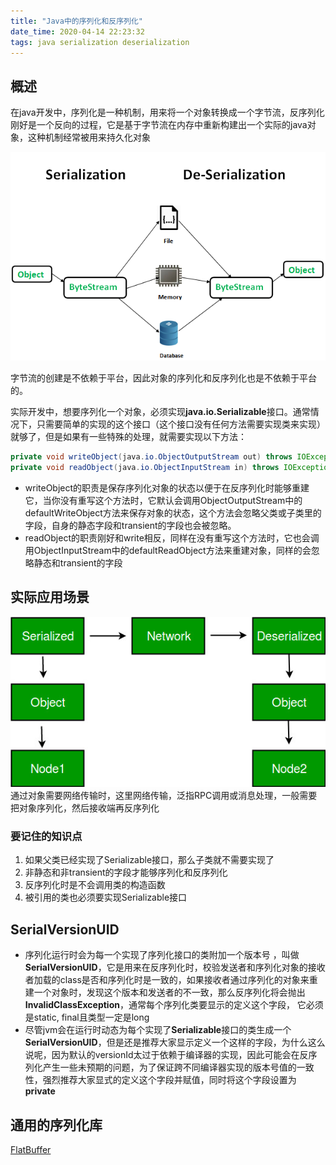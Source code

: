 ```yaml
---
title: "Java中的序列化和反序列化"
date_time: 2020-04-14 22:23:32
tags: java serialization deserialization
---
```


## 概述
在java开发中，序列化是一种机制，用来将一个对象转换成一个字节流，反序列化刚好是一个反向的过程，它是基于字节流在内存中重新构建出一个实际的java对象，这种机制经常被用来持久化对象

![serialize-deserialize-java.png](/imgs/serialize-deserialize-java.png)

字节流的创建是不依赖于平台，因此对象的序列化和反序列化也是不依赖于平台的。

实际开发中，想要序列化一个对象，必须实现**java.io.Serializable**接口。通常情况下，只需要简单的实现的这个接口（这个接口没有任何方法需要实现类来实现）就够了，但是如果有一些特殊的处理，就需要实现以下方法：
```java
private void writeObject(java.io.ObjectOutputStream out) throws IOException
private void readObject(java.io.ObjectInputStream in) throws IOException, ClassNotFoundException;
```
- writeObject的职责是保存序列化对象的状态以便于在反序列化时能够重建它，当你没有重写这个方法时，它默认会调用ObjectOutputStream中的defaultWriteObject方法来保存对象的状态，这个方法会忽略父类或子类里的字段，自身的静态字段和transient的字段也会被忽略。
- readObject的职责刚好和write相反，同样在没有重写这个方法时，它也会调用ObjectInputStream中的defaultReadObject方法来重建对象，同样的会忽略静态和transient的字段

## 实际应用场景
![serialization-5.jpg](/imgs/serialization-5.jpg)
通过对象需要网络传输时，这里网络传输，泛指RPC调用或消息处理，一般需要把对象序列化，然后接收端再反序列化

### 要记住的知识点
1. 如果父类已经实现了Serializable接口，那么子类就不需要实现了
2. 非静态和非transient的字段才能够序列化和反序列化
3. 反序列化时是不会调用类的构造函数
4. 被引用的类也必须要实现Serializable接口

## SerialVersionUID
- 序列化运行时会为每一个实现了序列化接口的类附加一个版本号 ，叫做**SerialVersionUID**，它是用来在反序列化时，校验发送者和序列化对象的接收者加载的class是否和序列化时是一致的，如果接收者通过序列化的对象来重建一个对象时，发现这个版本和发送者的不一致，那么反序列化将会抛出**InvalidClassException**，通常每个序列化类要显示的定义这个字段， 它必须是static, final且类型一定是long
- 尽管jvm会在运行时动态为每个实现了**Serializable**接口的类生成一个**SerialVersionUID**，但是还是推荐大家显示定义一个这样的字段，为什么这么说呢，因为默认的versionId太过于依赖于编译器的实现，因此可能会在反序列化产生一些未预期的问题，为了保证跨不同编译器实现的版本号值的一致性，强烈推荐大家显式的定义这个字段并赋值，同时将这个字段设置为**private**

## 通用的序列化库
[FlatBuffer](https://google.github.io/flatbuffers/)